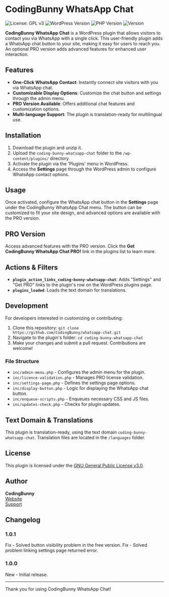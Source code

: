 # CodingBunny WhatsApp Chat

![License: GPL v3](https://img.shields.io/badge/license-GPL%20v3-blue.svg)
![WordPress Version](https://img.shields.io/badge/WordPress-%3E%3D%206.0-blue.svg)
![PHP Version](https://img.shields.io/badge/PHP-%3E%3D%208.0-orange.svg)
![Version](https://img.shields.io/badge/version-1.2.0-green.svg)

**CodingBunny WhatsApp Chat** is a WordPress plugin that allows visitors to contact you via WhatsApp with a single click. This user-friendly plugin adds a WhatsApp chat button to your site, making it easy for users to reach you. An optional PRO version adds advanced features for enhanced user interaction.

## Features

- **One-Click WhatsApp Contact**: Instantly connect site visitors with you via WhatsApp chat.
- **Customizable Display Options**: Customize the chat button and settings through the admin menu.
- **PRO Version Available**: Offers additional chat features and customization options.
- **Multi-language Support**: The plugin is translation-ready for multilingual use.

## Installation

1. Download the plugin and unzip it.
2. Upload the `coding-bunny-whatsapp-chat` folder to the `/wp-content/plugins/` directory.
3. Activate the plugin via the 'Plugins' menu in WordPress.
4. Access the **Settings** page through the WordPress admin to configure WhatsApp contact options.

## Usage

Once activated, configure the WhatsApp chat button in the **Settings** page under the CodingBunny WhatsApp Chat menu. The button can be customized to fit your site design, and advanced options are available with the PRO version.

## PRO Version

Access advanced features with the PRO version. Click the **Get CodingBunny WhatsApp Chat PRO!** link in the plugins list to learn more.

## Actions & Filters

- **`plugin_action_links_coding-bunny-whatsapp-chat`**: Adds "Settings" and "Get PRO" links to the plugin's row on the WordPress plugins page.
- **`plugins_loaded`**: Loads the text domain for translations.

## Development

For developers interested in customizing or contributing:

1. Clone this repository: `git clone https://github.com/CodingBunny/whatsapp-chat.git`
2. Navigate to the plugin's folder: `cd coding-bunny-whatsapp-chat`
3. Make your changes and submit a pull request. Contributions are welcome!

### File Structure

- `inc/admin-menu.php` - Configures the admin menu for the plugin.
- `inc/licence-validation.php` - Manages PRO license validation.
- `inc/settings-page.php` - Defines the settings page options.
- `inc/display-button.php` - Logic for displaying the WhatsApp chat button.
- `inc/enqueue-scripts.php` - Enqueues necessary CSS and JS files.
- `inc/updates-check.php` - Checks for plugin updates.

## Text Domain & Translations

This plugin is translation-ready, using the text domain `coding-bunny-whatsapp-chat`. Translation files are located in the `/languages` folder.

## License

This plugin is licensed under the [GNU General Public License v3.0](https://www.gnu.org/licenses/gpl-3.0.html).

## Author

**CodingBunny**  
[Website](https://coding-bunny.com)  
[Support](https://coding-bunny.com/support)

## Changelog

### 1.0.1
Fix - Solved button visibility problem in the free version.
Fix - Solved problem linking settings page returned error.

### 1.0.0
New - Initial release.

---

Thank you for using CodingBunny WhatsApp Chat!
